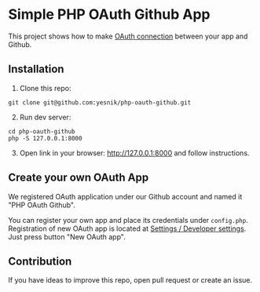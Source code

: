 # Simple PHP OAuth Github App

This project shows how to make [OAuth connection](https://developer.github.com/apps/building-oauth-apps/authorizing-oauth-apps/) between your app and Github.

## Installation

1. Clone this repo:

```
git clone git@github.com:yesnik/php-oauth-github.git
```

2. Run dev server:

```
cd php-oauth-github
php -S 127.0.0.1:8000
```

3. Open link in your browser: http://127.0.0.1:8000 and follow instructions.

## Create your own OAuth App

We registered OAuth application under our Github account and named it "PHP OAuth Github".

You can register your own app and place its credentials under `config.php`. Registration of new OAuth app is located at [Settings / Developer settings](https://github.com/settings/developers). Just press button "New OAuth app".

## Contribution

If you have ideas to improve this repo, open pull request or create an issue.
